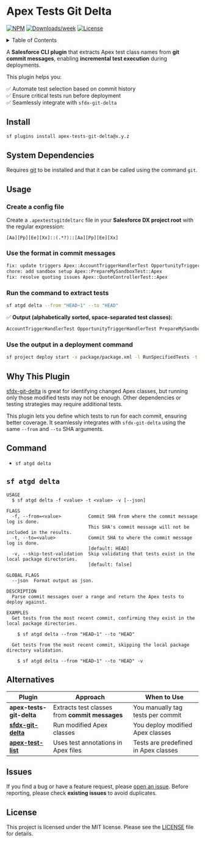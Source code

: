 # Apex Tests Git Delta

[![NPM](https://img.shields.io/npm/v/apex-tests-git-delta.svg?label=apex-tests-git-delta)](https://www.npmjs.com/package/apex-tests-git-delta) [![Downloads/week](https://img.shields.io/npm/dw/apex-tests-git-delta.svg)](https://npmjs.org/package/apex-tests-git-delta) [![License](https://img.shields.io/badge/License-MIT-yellow.svg)](https://raw.githubusercontent.com/mcarvin8/apex-tests-git-delta/main/LICENSE.md)

<!-- TABLE OF CONTENTS -->
<details>
  <summary>Table of Contents</summary>

- [Install](#install)
- [System Dependencies](#system-dependencies)
- [Usage](#usage)
  - [Create a config file](#create-a-config-file)
  - [Use the format in commit messages](#use-the-format-in-commit-message)
  - [Run the command to extract tests](#run-the-command-to-extract-tests)
  - [Use the output in a deployment command](#use-the-output-in-a-deployment-command)
- [Why This Plugin](#why-this-plugin)
- [Command](#command)
  - [`sf atgd delta`](#sf-atgd-delta)
- [Alternatives](#alternatives)
- [Issues](#issues)
- [License](#license)
</details>

A **Salesforce CLI plugin** that extracts Apex test class names from **git commit messages**, enabling **incremental test execution** during deployments.

This plugin helps you:

✅ Automate test selection based on commit history  
✅ Ensure critical tests run before deployment  
✅ Seamlessly integrate with `sfdx-git-delta`

## Install

```bash
sf plugins install apex-tests-git-delta@x.y.z
```

## System Dependencies

Requires [git](https://git-scm.com/downloads) to be installed and that it can be called using the command `git`.

## Usage

### Create a config file

Create a `.apextestsgitdeltarc` file in your **Salesforce DX project root** with the regular expression:

```regex
[Aa][Pp][Ee][Xx]::(.*?)::[Aa][Pp][Ee][Xx]
```

### Use the format in commit messages

```bash
fix: update triggers Apex::AccountTriggerHandlerTest OpportunityTriggerHandlerTest::Apex
chore: add sandbox setup Apex::PrepareMySandboxTest::Apex
fix: resolve quoting issues Apex::QuoteControllerTest::Apex
```

### Run the command to extract tests

```bash
sf atgd delta --from "HEAD~1" --to "HEAD"
```

✅ **Output (alphabetically sorted, space-separated test classes):**

```bash
AccountTriggerHandlerTest OpportunityTriggerHandlerTest PrepareMySandboxTest QuoteControllerTest
```

### Use the output in a deployment command

```bash
sf project deploy start -x package/package.xml -l RunSpecifiedTests -t $(sf atgd delta --from "HEAD~1" --to "HEAD")
```

## Why This Plugin

[sfdx-git-delta](https://github.com/scolladon/sfdx-git-delta) is great for identifying changed Apex classes, but running only those modified tests may not be enough. Other dependencies or testing strategies may require additional tests.

This plugin lets you define which tests to run for each commit, ensuring better coverage. It seamlessly integrates with `sfdx-git-delta` using the same `--from` and `--to` SHA arguments.

## Command

- `sf atgd delta`

## `sf atgd delta`

```
USAGE
  $ sf atgd delta -f <value> -t <value> -v [--json]

FLAGS
  -f, --from=<value>          Commit SHA from where the commit message log is done.
                              This SHA's commit message will not be included in the results.
  -t, --to=<value>            Commit SHA to where the commit message log is done.
                              [default: HEAD]
  -v, --skip-test-validation  Skip validating that tests exist in the local package directories.
                              [default: false]

GLOBAL FLAGS
  --json  Format output as json.

DESCRIPTION
  Parse commit messages over a range and return the Apex tests to deploy against.

EXAMPLES
  Get tests from the most recent commit, confirming they exist in the local package directories.

    $ sf atgd delta --from "HEAD~1" --to "HEAD"

  Get tests from the most recent commit, skipping the local package directory validation.

    $ sf atgd delta --from "HEAD~1" --to "HEAD" -v
```

## Alternatives

| Plugin                                                                | Approach                                       | When to Use                          |
| --------------------------------------------------------------------- | ---------------------------------------------- | ------------------------------------ |
| **apex-tests-git-delta**                                              | Extracts test classes from **commit messages** | You manually tag tests per commit    |
| **[sfdx-git-delta](https://github.com/scolladon/sfdx-git-delta)**     | Run modified Apex classes                      | You deploy modified Apex classes     |
| **[apex-test-list](https://github.com/renatoliveira/apex-test-list)** | Uses test annotations in Apex files            | Tests are predefined in Apex classes |

## Issues

If you find a bug or have a feature request, please [open an issue](https://github.com/mcarvin8/apex-tests-git-delta/issues). Before reporting, please check **existing issues** to avoid duplicates.

## License

This project is licensed under the MIT license. Please see the [LICENSE](https://raw.githubusercontent.com/mcarvin8/apex-tests-git-delta/main/LICENSE.md) file for details.
